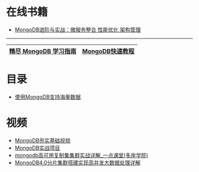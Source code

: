 
# 在线书籍

* [MongoDB进阶与实战：微服务整合 性能优化 架构管理](https://weread.qq.com/web/reader/f1232340724708a1f128522)


---


[精尽 MongoDB 学习指南](http://svip.iocoder.cn/MongoDB/tutorials/)|[MongoDB快速教程](http://c.biancheng.net/mongodb2/)|
---|---|

# 目录
* [使用MongoDB支持海量数据](https://weread.qq.com/web/reader/ca932ea071d7c798ca9a714kd1f32d7024fd1fe173d0651)

# 视频
  * [MongoDB夯实基础视频](https://www.bilibili.com/video/av21989676?from=search&seid=10516610192386877721)
  * [MongoDB实战项目](https://www.bilibili.com/video/av58235715/?spm_id_from=333.788.videocard.23)
  * [mongodb高可用复制集集群实战详解_一点课堂(多岸学院)](https://www.bilibili.com/video/av52447710/?spm_id_from=333.788.videocard.11)
  * [MongoDB4.0分片集群搭建实现高并发大数据处理详解](https://www.bilibili.com/video/av52570271?from=search&seid=4381808076022051234)
